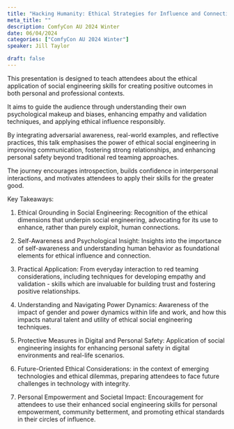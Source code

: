 ```yaml
---
title: "Hacking Humanity: Ethical Strategies for Influence and Connection"
meta_title: ""
description: ComfyCon AU 2024 Winter
date: 06/04/2024
categories: ["ComfyCon AU 2024 Winter"]
speaker: Jill Taylor

draft: false
---
```

This presentation is designed to teach attendees about the ethical application of social engineering skills for creating positive outcomes in both personal and professional contexts. 



It aims to guide the audience through understanding their own psychological makeup and biases, enhancing empathy and validation techniques, and applying ethical influence responsibly. 



By integrating adversarial awareness, real-world examples, and reflective practices, this talk emphasises the power of ethical social engineering in improving communication, fostering strong relationships, and enhancing personal safety beyond traditional red teaming approaches. 



The journey encourages introspection, builds confidence in interpersonal interactions, and motivates attendees to apply their skills for the greater good.



Key Takeaways:

1. Ethical Grounding in Social Engineering: Recognition of the ethical dimensions that underpin social engineering, advocating for its use to enhance, rather than purely exploit, human connections.



2. Self-Awareness and Psychological Insight: Insights into the importance of self-awareness and understanding human behavior as foundational elements for ethical influence and connection.



3. Practical Application: From everyday interaction to red teaming considerations, including techniques for developing empathy and validation - skills which are invaluable for building trust and fostering positive relationships.



4. Understanding and Navigating Power Dynamics: Awareness of the impact of gender and power dynamics within life and work, and how this impacts natural talent and utility of ethical social engineering techniques.



5. Protective Measures in Digital and Personal Safety: Application of social engineering insights for enhancing personal safety in digital environments and real-life scenarios.



6. Future-Oriented Ethical Considerations: in the context of emerging technologies and ethical dilemmas, preparing attendees to face future challenges in technology with integrity.



7. Personal Empowerment and Societal Impact: Encouragement for attendees to use their enhanced social engineering skills for personal empowerment, community betterment, and promoting ethical standards in their circles of influence.
